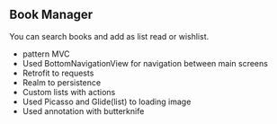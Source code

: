 ## Book Manager

You can search books and add as list read or wishlist.

* pattern MVC
* Used BottomNavigationView for navigation between main screens
* Retrofit to requests
* Realm to persistence
* Custom lists with actions
* Used Picasso and Glide(list) to loading image
* Used annotation with butterknife


